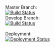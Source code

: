 Master Branch:<br />
[![Build Status](https://pingdong.visualstudio.com/Common%20Library/_apis/build/status/library/dotnet/pingdong.cleanarchitect.service.testing?branchName=master)](https://pingdong.visualstudio.com/Common%20Library/_build/latest?definitionId=22&branchName=master)<br />
Develop Branch:<br />
[![Build Status](https://pingdong.visualstudio.com/Common%20Library/_apis/build/status/library/dotnet/pingdong.cleanarchitect.service.testing?branchName=develop)](https://pingdong.visualstudio.com/Common%20Library/_build/latest?definitionId=22&branchName=develop)<br />
<br />
Deployment:<br />
[![Deployment Status](https://pingdong.vsrm.visualstudio.com/_apis/public/Release/badge/b57e1bf9-2061-450c-b27e-4c0fc8307b1a/15/15)](https://pingdong.visualstudio.com/Common%20Library/_release?view=all&definitionId=15)
